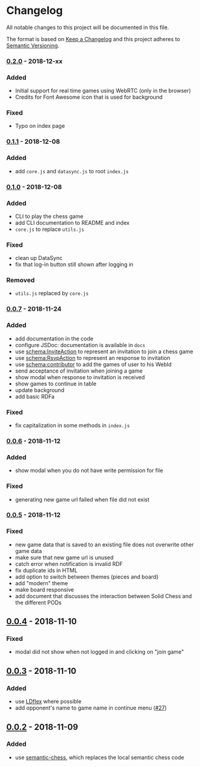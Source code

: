 # Changelog

All notable changes to this project will be documented in this file.

The format is based on [Keep a Changelog](http://keepachangelog.com/en/1.0.0/)
and this project adheres to [Semantic Versioning](http://semver.org/spec/v2.0.0.html).

### [0.2.0] - 2018-12-xx

### Added 

- Initial support for real time games using WebRTC (only in the browser)
- Credits for Font Awesome icon that is used for background

### Fixed

- Typo on index page

### [0.1.1] - 2018-12-08

### Added

- add `core.js` and `datasync.js` to root `index.js`

### [0.1.0] - 2018-12-08

### Added

- CLI to play the chess game
- add CLI documentation to README and index
- `core.js` to replace `utils.js`

### Fixed

- clean up DataSync
- fix that log-in button still shown after logging in

### Removed

- `utils.js` replaced by `core.js`

### [0.0.7] - 2018-11-24

### Added

- add documentation in the code
- configure JSDoc: documentation is available in `docs`
- use [schema:InviteAction](http://schema.org/InviteAction) to represent an invitation to join a chess game
- use [schema:RsvpAction](http://schema.org/RsvpAction) to represent an response to invitation
- use [schema:contributor](http://schema.org/contributor) to add the games of user to his WebId
- send acceptance of invitation when joining a game
- show modal when response to invitation is received
- show games to continue in table
- update background
- add basic RDFa

### Fixed

- fix capitalization in some methods in `index.js`

### [0.0.6] - 2018-11-12

### Added

- show modal when you do not have write permission for file

### Fixed

- generating new game url failed when file did not exist

### [0.0.5] - 2018-11-12

### Fixed

- new game data that is saved to an existing file does not overwrite other game data
- make sure that new game url is unused
- catch error when notification is invalid RDF
- fix duplicate ids in HTML
- add option to switch between themes (pieces and board)
- add "modern" theme
- make board responsive
- add document that discusses the interaction between Solid Chess and the different PODs

## [0.0.4] - 2018-11-10

### Fixed

- modal did not show when not logged in and clicking on "join game"

## [0.0.3] - 2018-11-10

### Added

- use [LDflex](https://github.com/solid/query-ldflex) where possible
- add opponent's name to game name in continue menu ([#27](https://github.com/pheyvaer/solid-chess/issues/27))

## [0.0.2] - 2018-11-09

### Added

- use [semantic-chess](https://github.com/pheyvaer/semantic-chess-js), which replaces the local semantic chess code

[0.2.0]: https://github.com/pheyvaer/solid-chess/compare/v0.1.1...v0.2.0
[0.1.1]: https://github.com/pheyvaer/solid-chess/compare/v0.1.0...v0.1.1
[0.1.0]: https://github.com/pheyvaer/solid-chess/compare/v0.0.7...v0.1.0
[0.0.7]: https://github.com/pheyvaer/solid-chess/compare/v0.0.6...v0.0.7
[0.0.6]: https://github.com/pheyvaer/solid-chess/compare/v0.0.5...v0.0.6
[0.0.5]: https://github.com/pheyvaer/solid-chess/compare/v0.0.4...v0.0.5
[0.0.4]: https://github.com/pheyvaer/solid-chess/compare/v0.0.3...v0.0.4
[0.0.3]: https://github.com/pheyvaer/solid-chess/compare/v0.0.2...v0.0.3
[0.0.2]: https://github.com/pheyvaer/solid-chess/compare/v0.0.1...v0.0.2
